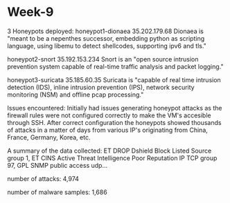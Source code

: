 # Week-9

3 Honeypots deployed: 
honeypot1-dionaea 35.202.179.68
Dionaea is "meant to be a nepenthes successor, embedding python as scripting language, using libemu to detect shellcodes, supporting ipv6 and tls."

honeypot2-snort 35.192.153.234
Snort is an "open source intrusion prevention system capable of real-time traffic analysis and packet logging."

honeypot3-suricata 35.185.60.35 
Suricata is "capable of real time intrusion detection (IDS), inline intrusion prevention (IPS), network security monitoring (NSM) and offline pcap processing."

Issues encountered: Initially had issues generating honeypot attacks as the firewall rules were not configured correctly to make the VM's accesible through SSH. After correct configuration the honeypots showed thousands of attacks in a matter of days from various IP's originating from China, France, Germany, Korea, etc.  

A summary of the data collected:  ET DROP Dshield Block Listed Source group 1, 	ET CINS Active Threat Intelligence Poor Reputation IP TCP group 97, GPL SNMP public access udp...  

number of attacks: 4,974 

number of malware samples: 1,686 


